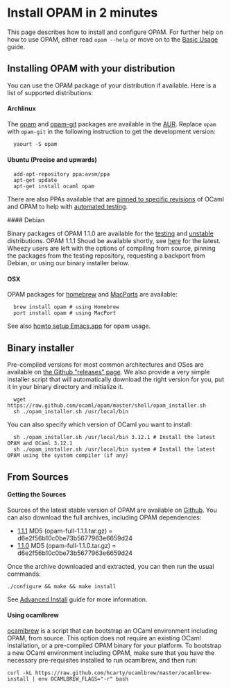 # Install OPAM in 2 minutes

This page describes how to install and configure OPAM.
For further help on how to use OPAM, either read
`opam --help` or move on to the [Basic Usage](Basic_Usage.html) guide.

## Installing OPAM with your distribution

You can use the OPAM package of your distribution if
available. Here is a list of supported distributions:

#### Archlinux

The [opam](http://aur.archlinux.org/packages.php?ID=62127) and [opam-git](http://aur.archlinux.org/packages.php?ID=62387) packages are available in the [AUR](https://wiki.archlinux.org/index.php/AUR). Replace `opam` with `opam-git` in the following instruction to get the development version:

```
  yaourt -S opam
```

#### Ubuntu (Precise and upwards)

```
  add-apt-repository ppa:avsm/ppa
  apt-get update
  apt-get install ocaml opam
```

There are also PPAs available that are [pinned to specific revisions](http://launchpad.net/~avsm) of OCaml and OPAM to help with [automated testing](http://anil.recoil.org/2013/09/30/travis-and-ocaml.html).

#### Debian

Binary packages of OPAM 1.1.0 are available for the [testing](http://packages.debian.org/jessie/opam) and [unstable](http://packages.debian.org/sid/opam) distributions.  OPAM 1.1.1 Shoud be available shortly, see [here](http://packages.debian.org/search?searchon=names&keywords=opam) for the latest.  Wheezy users are left with the options of compiling from source, pinning the packages from the testing repository, requesting a backport from Debian, or using our binary installer below.

#### OSX

OPAM packages for [homebrew](http://mxcl.github.com/homebrew/) and [MacPorts](http://www.macports.org/) are available:

```
  brew install opam # using Homebrew
  port install opam # using MacPort
```

See also [howto setup Emacs.app](https://github.com/OCamlPro/opam/wiki/Setup-Emacs.app-on-macosx-for-opam-usage) for opam usage.

## Binary installer

Pre-compiled versions for most common architectures and OSes are available on [the Github "releases" page](https://github.com/ocaml/opam/releases/latest). We also provide a very simple installer script that will automatically download the right version for you, put it in your binary directory and initialize it.

```
  wget https://raw.github.com/ocaml/opam/master/shell/opam_installer.sh
  sh ./opam_installer.sh /usr/local/bin
```

You can also specify which version of OCaml you want to install:

```
  sh ./opam_installer.sh /usr/local/bin 3.12.1 # Install the latest OPAM and OCaml 3.12.1
  sh ./opam_installer.sh /usr/local/bin system # Install the latest OPAM using the system compiler (if any)
```

## From Sources

#### Getting the Sources

Sources of the latest stable version of OPAM are available on [Github](https://github.com/ocaml/opam/releases). You can also download the full archives, including OPAM dependencies:

* [1.1.1](https://github.com/ocaml/opam/releases/download/1.1.1/opam-full-1.1.1.tar.gz) MD5 (opam-full-1.1.1.tar.gz) = d6e2f56b10c0be73b5677963e6659d24
* [1.1.0](http://www.ocamlpro.com/pub/opam-full-1.1.0.tar.gz) MD5 (opam-full-1.1.0.tar.gz) = d6e2f56b10c0be73b5677963e6659d24

Once the archive downloaded and extracted, you can then run the usual commands:

```
./configure && make && make install
```

See [Advanced Install](Advanced_Install.html) guide for more information.

#### Using ocamlbrew

[ocamlbrew](https://github.com/hcarty/ocamlbrew) is a script that can bootstrap an OCaml environment including OPAM, from source.  This option does not require an existing OCaml installation, or a pre-compiled OPAM binary for your platform.  To bootstrap a new OCaml environment including OPAM, make sure that you have the necessary pre-requisites installed to run ocamlbrew, and then run:

```
curl -kL https://raw.github.com/hcarty/ocamlbrew/master/ocamlbrew-install | env OCAMLBREW_FLAGS="-r" bash
```
